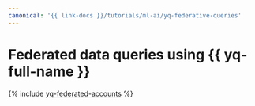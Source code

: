 ```yaml
---
canonical: '{{ link-docs }}/tutorials/ml-ai/yq-federative-queries'
---
```


# Federated data queries using {{ yq-full-name }}

{% include [yq-federated-accounts](../../_tutorials/ml-ai/yq-federative-queries.md) %}